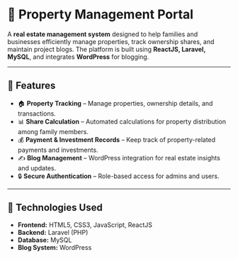 # 🏡 Property Management Portal

A **real estate management system** designed to help families and businesses efficiently manage properties, track ownership shares, and maintain project blogs. The platform is built using **ReactJS, Laravel, MySQL**, and integrates **WordPress** for blogging.

---

## 🌟 Features

- 🏠 **Property Tracking** – Manage properties, ownership details, and transactions.
- 📊 **Share Calculation** – Automated calculations for property distribution among family members.
- 💰 **Payment & Investment Records** – Keep track of property-related payments and investments.
- ✍ **Blog Management** – WordPress integration for real estate insights and updates.
- 🔒 **Secure Authentication** – Role-based access for admins and users.

---

## 🚀 Technologies Used

- **Frontend:** HTML5, CSS3, JavaScript, ReactJS
- **Backend:** Laravel (PHP)
- **Database:** MySQL
- **Blog System:** WordPress



